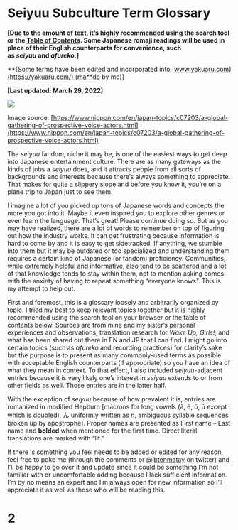 # Seiyuu Subculture Term Glossary

**[Due to the amount of text, it’s highly recommended using the search tool or the [Table of Contents](https://whimsicaltranslations.wordpress.com/seiyuu-subculture-term-glossary/#tableofcontents). Some Japanese romaji readings will be used in place of their English counterparts for convenience, such as _seiyuu_ and _afureko._]**  
  
**[Some terms have been edited and incorporated into [www.yakuaru.com](https://yakuaru.com/) (ma**de by me)]

**[Last updated: March 29, 2022]**

![](https://lh6.googleusercontent.com/_n2lRKI7BOg1kL10HN7X1HiVrewam3q4QbiJ4isOB_RG00l2CCylMR4UwEFqv1zs4A2qb0mOcFwRDEqFjHDarN7iq5h7WtCnhBFQpN-QyCjnTg2WEzSnnhJ9oc1SMEA9Be97HFsx)

Image source: [https://www.nippon.com/en/japan-topics/c07203/a-global-gathering-of-prospective-voice-actors.html](https://www.nippon.com/en/japan-topics/c07203/a-global-gathering-of-prospective-voice-actors.html)

The _seiyuu_ fandom, niche it may be, is one of the easiest ways to get deep into Japanese entertainment culture. There are as many gateways as the kinds of jobs a _seiyuu_ does, and it attracts people from all sorts of backgrounds and interests because there’s always something to appreciate. That makes for quite a slippery slope and before you know it, you’re on a plane trip to Japan just to see them.

I imagine a lot of you picked up tons of Japanese words and concepts the more you got into it. Maybe it even inspired you to explore other genres or even learn the language. That’s great! Please continue doing so. But as you may have realized, there are a lot of words to remember on top of figuring out how the industry works. It can get frustrating because information is hard to come by and it is easy to get sidetracked. If anything, we stumble into them but it may be outdated or too specialized and understanding them requires a certain kind of Japanese (or fandom) proficiency. Communities, while extremely helpful and informative, also tend to be scattered and a lot of that knowledge tends to stay within them, not to mention asking comes with the anxiety of having to repeat something “everyone knows”. This is my attempt to help out. 

First and foremost, this is a glossary loosely and arbitrarily organized by topic. I tried my best to keep relevant topics together but it is highly recommended using the search tool on your browser or the table of contents below. Sources are from mine and my sister’s personal experiences and observations, translation research for _Wake Up, Girls!_, and what has been shared out there in EN and JP that I can find. I might go into certain topics (such as _afureko_ and recording practices) for clarity’s sake but the purpose is to present as many commonly-used terms as possible with acceptable English counterparts (if appropriate) so you have an idea of what they mean in context. To that effect, I also included _seiyuu_-adjacent entries because it is very likely one’s interest in _seiyuu_ extends to or from other fields as well. Those entries are in the latter half.

With the exception of _seiyuu_ because of how prevalent it is, entries are romanized in modified Hepburn [macrons for long vowels (ā, ē, ō, ū except i which is doubled), ん uniformly written as _n_, ambiguous syllable sequences broken up by apostrophe]. Proper names are presented as First name – Last name and **bolded** when mentioned for the first time. Direct literal translations are marked with “lit.”

If there is something you feel needs to be added or edited for any reason, feel free to poke me (through the comments or [@jbtenmatay](https://twitter.com/jbtenmatay) on twitter) and I’ll be happy to go over it and update since it could be something I’m not familiar with or uncomfortable adding because I lack sufficient information. I’m by no means an expert and I’m always open for new information so I’ll appreciate it as well as those who will be reading this.

# 2
